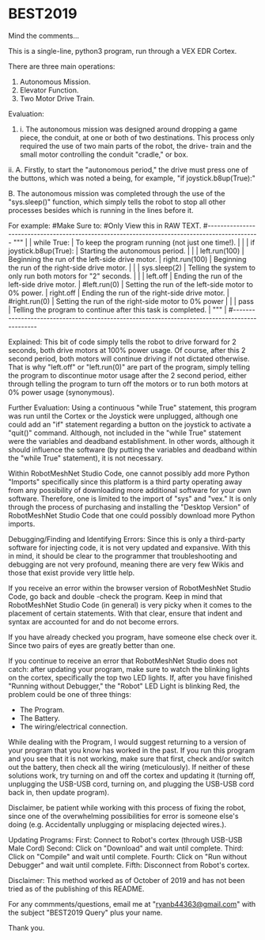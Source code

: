 # BEST2019
Mind the comments...

This is a single-line, python3 program, run through a VEX
EDR Cortex.

There are three main operations:
1. Autonomous Mission.
2. Elevator Function.
3. Two Motor Drive Train.

Evaluation:
1. i. The autonomous mission was designed around dropping a game piece, 
the conduit, at one or both of two destinations.  This process
only required the use of two main parts of the robot, the drive-
train and the small motor controlling the conduit "cradle," or box.

ii. A. Firstly, to start the "autonomous period," the drive must
press one of the buttons, which was noted a being, for example,
"if joystick.b8up(True):"

B. The autonomous mission was completed through the use of the
"sys.sleep()" function, which simply tells the robot to stop all
other processes besides which is running in the lines before it.



For example:
#Make Sure to:
#Only View this in RAW TEXT.
#----------------------------------------------------------------------------------------------
"""                         |                                                                 |
while True:                 |   To keep the program running (not just one time!).             |
                            |                                                                 |
  if joystick.b8up(True):   |   Starting the autonomous period.                               |
                            |                                                                 |
    left.run(100)           |   Beginning the run of the left-side drive motor.               |
    right.run(100)          |   Beginning the run of the right-side drive motor.              |
                            |                                                                 |
    sys.sleep(2)            |   Telling the system to only run both motors for "2" seconds.   |
                            |                                                                 |
    left.off                |   Ending the run of the left-side drive motor.                  |
    #left.run(0)            |   Setting the run of the left-side motor to 0% power.           |
    right.off               |   Ending the run of the right-side drive motor.                 |
    #right.run(0)           |   Setting the run of the right-side motor to 0% power           |
                            |                                                                 |
    pass                    |   Telling the program to continue after this task is completed. |
"""                                                                                           |
#----------------------------------------------------------------------------------------------



Explained:
  This bit of code simply tells the robot to drive forward for 2 seconds, both drive motors at 
100% power usage.  Of course, after this 2 second period, both motors will continue driving if
not dictated otherwise.  That is why "left.off" or "left.run(0)" are part of the program, simply
telling the program to discontinue motor usage after the 2 second period, either through telling
the program to turn off the motors or to run both motors at 0% power usage (synonymous).



Further Evaluation:
  Using a continuous "while True" statement, this program was run until the Cortex or the Joystick
were unplugged, although one could add an "if" statement regarding a button on the joystick to 
activate a "quit()" command.  Although, not included in the "while True" statement were the variables
and deadband establishment.  In other words, although it should influence the software (by putting
the variables and deadband within the "while True" statement), it is not necessary.  

  Within RobotMeshNet Studio Code, one cannot possibly add more Python "Imports" specifically since 
this platform is a third party operating away from any possibility of downloading more additional
software for your own software.  Therefore, one is limited to the import of "sys" and "vex."  It is 
only through the process of purchasing and installing the "Desktop Version" of RobotMeshNet Studio 
Code that one could possibly download more Python imports.


Debugging/Finding and Identifying Errors:
  Since this is only a third-party software for injecting code, it is not very updated and expansive.
With this in mind, it should be clear to the programmer that troubleshooting and debugging are not
very profound, meaning there are very few Wikis and those that exist provide very little help.


  If you receive an error within the browser version of RobotMeshNet Studio Code, go back and double
-check the program.  Keep in mind that RobotMeshNet Studio Code (in general) is very picky when it
comes to the placement of certain statements.  With that clear, ensure that indent and syntax are
accounted for and do not become errors.  

  If you have already checked you program, have someone else check over it.  Since two pairs of eyes
are greatly better than one.  

  If you continue to receive an error that RobotMeshNet Studio does not catch: after updating your
program, make sure to watch the blinking lights on the cortex, specifically the top two LED lights.
  If, after you have finished "Running without Debugger," the "Robot" LED Light is blinking Red, 
the problem could be one of three things:
 
  - The Program.
  - The Battery.
  - The wiring/electrical connection.
  
  While dealing with the Program, I would suggest returning to a version of your program that you 
know has worked in the past.  If you run this program and you see that it is not working, make sure
that first, check and/or switch out the battery, then check all the wiring (meticulously).  If neither
of these solutions work, try turning on and off the cortex and updating it (turning off, unplugging
the USB-USB cord, turning on, and plugging the USB-USB cord back in, then update program).

  Disclaimer, be patient while working with this process of fixing the robot, since one of the 
overwhelming possibilities for error is someone else's doing (e.g. Accidentally unplugging or 
misplacing dejected wires.).  
  

  


Updating Programs:
  First: Connect to Robot's cortex (through USB-USB Male Cord)
  Second: Click on "Download" and wait until complete.
  Third: Click on "Compile" and wait until complete.
  Fourth: Click on "Run without Debugger" and wait until complete.
  Fifth: Disconnect from Robot's cortex.

Disclaimer:
  This method worked as of October of 2019 and has not been tried as of the publishing of this 
  README.
  
  For any commments/questions, email me at "ryanb44363@gmail.com" with the subject "BEST2019 Query"
  plus your name.
  
  Thank you.
